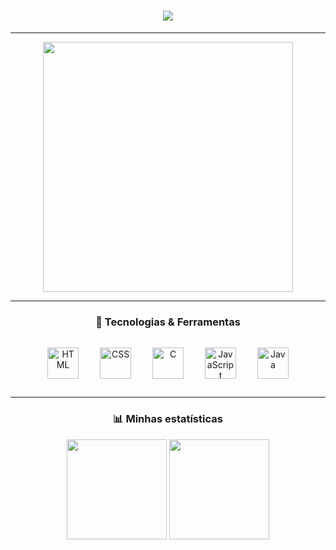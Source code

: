 <h1 align="center">
  <img src="https://readme-typing-svg.herokuapp.com?font=Fira+Code&size=28&pause=1000&color=8A2BE2&center=true&vCenter=true&width=500&lines=👩🏻‍💻+Geovana+Blasius;Bem-vindo(a)+ao+meu+GitHub!;Welcome+to+my+GitHub!">
</h1>

---

<p align="center">
  <img src="https://media.giphy.com/media/qgQUggAC3Pfv687qPC/giphy.gif" width="400px">
</p>

---

<h3 align="center">🚀 Tecnologias & Ferramentas</h3>
<p align="center">
  <img src="https://cdn.jsdelivr.net/gh/devicons/devicon/icons/html5/html5-original.svg" title="HTML" width="50px" style="margin: 15px;" />
  <img src="https://cdn.jsdelivr.net/gh/devicons/devicon/icons/css3/css3-original.svg" title="CSS" width="50px" style="margin: 15px;" />
  <img src="https://cdn.jsdelivr.net/gh/devicons/devicon/icons/c/c-original.svg" title="C" width="50px" style="margin: 15px;" />
  <img src="https://cdn.jsdelivr.net/gh/devicons/devicon/icons/javascript/javascript-original.svg" title="JavaScript" width="50px" style="margin: 15px;" />
  <img src="https://cdn.jsdelivr.net/gh/devicons/devicon/icons/java/java-original.svg" title="Java" width="50px" style="margin: 15px;" />
</p>

---

<h3 align="center">📊 Minhas estatísticas</h3>
<p align="center">
  <img height="160" src="https://github-readme-stats.vercel.app/api/top-langs/?username=GeovanaBlasius&theme=tokyonight&layout=compact&custom_title=Linguagens&langs_count=9" />
  <img height="160" src="https://github-readme-stats.vercel.app/api?username=GeovanaBlasius&show_icons=true&theme=tokyonight&count_private=true" />
</p>
